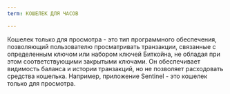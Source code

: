 ```yaml
---
term: КОШЕЛЕК ДЛЯ ЧАСОВ

---
```

Кошелек только для просмотра - это тип программного обеспечения, позволяющий пользователю просматривать транзакции, связанные с определенным ключом или набором ключей Биткойна, не обладая при этом соответствующими закрытыми ключами. Он обеспечивает видимость баланса и истории транзакций, но не позволяет расходовать средства кошелька. Например, приложение Sentinel - это кошелек только для просмотра.